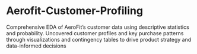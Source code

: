 # Aerofit-Customer-Profiling
Comprehensive EDA of AeroFit’s customer data using descriptive statistics and probability. Uncovered customer profiles and key purchase patterns through visualizations and contingency tables to drive product strategy and data-informed decisions
